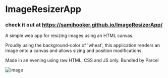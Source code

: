 # ImageResizerApp

### check it out at https://samjhooker.github.io/ImageResizerApp/
 A simple web app for resizing images using an HTML canvas.
 
 Proudly using the background-color of 'wheat', this application renders an image onto a canvas and allows sizing and position modifications. 
 
 Made in an evening using raw HTML, CSS and JS only. Bundled by Parcel
 
![image](https://user-images.githubusercontent.com/7506157/154794452-ddf31dc0-29b5-4eee-8c84-e4bc6403b7d8.png)

